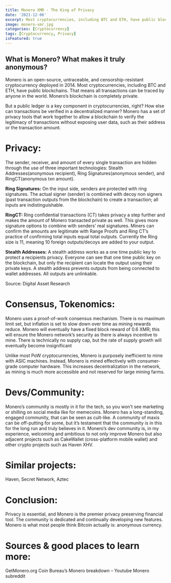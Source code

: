 ```yaml
---
title: Monero XMR - The King of Privacy
date: '2021-12-06'
excerpt: Most cryptocurrencies, including BTC and ETH, have public blockchains.
image: monero-xmr.jpg
categories: [Cryptocurrency]
tags: [Cryptocurrency, Privacy]
isFeatured: true
---
```


## What is Monero? What makes it truly anonymous?

Monero is an open-source, untraceable, and censorship-resistant cryptocurrency deployed in 2014. Most cryptocurrencies, including BTC and ETH, have public blockchains. That means all transactions can be traced by anyone in the world. Monero’s blockchain is completely private.

But a public ledger is a key component in cryptocurrencies, right? How else can transactions be verified in a decentralized manner? Monero has a set of privacy tools that work together to allow a blockchain to verify the legitimacy of transactions without exposing user data, such as their address or the transaction amount.


# **Privacy:**

The sender, receiver, and amount of every single transaction are hidden through the use of three important technologies: Stealth Addresses(anonymous recipient), Ring Signatures(anonymous sender), and RingCT(anonymous txn amount).

**Ring Signatures:** On the input side, senders are protected with ring signatures. The actual signer (sender) is combined with decoy non signers (past transaction outputs from the blockchain) to create a transaction; all inputs are indistinguishable.

**RingCT:** Ring confidential transactions (CT) takes privacy a step further and makes the amount of Monero transacted private as well. This gives more signature options to combine with senders’ real signatures. Miners can confirm the amounts are legitimate with Range Proofs and Ring CT’s practice of confirming total inputs equal total outputs. Currently the Ring size is 11, meaning 10 foreign outputs/decoys are added to your output.

**Stealth Addresses:** A stealth address works as a one time public key to protect a recipients privacy. Everyone can see that one time public key on the blockchain, but only the recipient can locate the output using their private keys. A stealth address prevents outputs from being connected to wallet addresses. All outputs are unlinkable.

Source: Digital Asset Research

# **Consensus, Tokenomics:**

Monero uses a proof-of-work consensus mechanism. There is no maximum limit set, but inflation is set to slow down over time as mining rewards reduce. Monero will eventually have a fixed block reward of 0.6 XMR; this will ensure the Monero network’s security as there is always incentive to mine. There is technically no supply cap, but the rate of supply growth will eventually become insignificant

Unlike most PoW cryptocurrencies, Monero is purposely inefficient to mine with ASIC machines. Instead, Monero is mined effectively with consumer-grade computer hardware. This increases decentralization in the network, as mining is much more accessible and not reserved for large mining farms.

# **Devs/Community:**

Monero’s community is mostly in it for the tech, so you won’t see marketing or shilling on social media like for memecoins. Monero has a long-standing, engaged community, that can be seen as cult-like. A community of maxis can be off-putting for some, but it’s testament that the community is in this for the long run and truly believes in it. Monero’s dev community is, in my experience, welcoming and ambitious to not only improve Monero but also adjacent projects such as CakeWallet (cross-platform mobile wallet) and other crypto projects such as Haven XHV.

# **Similar projects:**

Haven, Secret Network, Aztec

# **Conclusion:**

Privacy is essential, and Monero is the premier privacy preserving financial tool. The community is dedicated and continually developing new features. Monero is what most people think Bitcoin actually is: anonymous currency.

# **Sources & good places to learn more:**
GetMonero.org
Coin Bureau’s Monero breakdown – Youtube
Monero subreddit